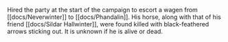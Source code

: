 Hired the party at the start of the campaign to escort a wagen from [[docs/Neverwinter]] to [[docs/Phandalin]]. His horse, along with that of his friend [[docs/Sildar Hallwinter]], were found killed with black-feathered arrows sticking out. It is unknown if he is alive or dead.
